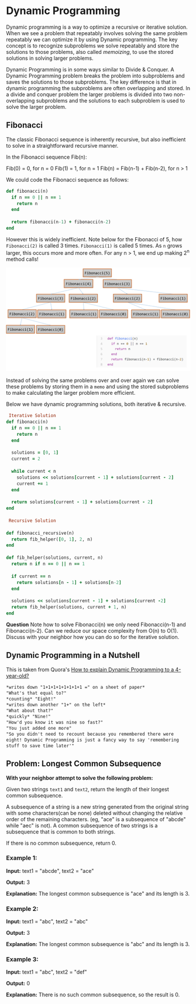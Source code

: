 # Dynamic Programming

Dynamic programming is a way to optimize a recursive or iterative solution.  When we see a problem that repeatably involves solving the same problem repeatably we can optimize it by using Dynamic programming.  The key concept is to recognize subproblems we solve repeatably and store the solutions to those problems, also called _memoizing_, to use the stored solutions in solving larger problems.

Dynamic Programming is in some ways similar to Divide & Conquer.  A Dynamic Programming problem breaks the problem into subproblems and saves the solutions to those subproblems.  The key difference is that in dynamic programming the subproblems are often overlapping and stored.  In a divide and conquer problem the larger problems is divided into two non-overlapping subproblems and the solutions to each subproblem is used to solve the larger problem.

## Fibonacci

The classic Fibonacci sequence is inherently recursive, but also inefficient to solve in a straightforward recursive manner.  

In the Fibonacci sequence Fib(n):

Fib(0) = 0, for n = 0
Fib(1) = 1, for n = 1
Fib(n) = Fib(n-1) + Fib(n-2), for n > 1

We could code the Fibonacci sequence as follows:

```ruby
def fibonacci(n)
  if n == 0 || n == 1
    return n
  end

  return fibonacci(n-1) + fibonacci(n-2)
end
```

However this is widely inefficient.  Note below for the Fibonacci of 5, how `Fibonacci(2)` is called 3 times.  `Fibonacci(1)` is called 5 times.  As `n` grows larger, this occurs more and more often.  For any n > 1, we end up making 2<sup>n</sup> method calls!  

![Fibonacci of 5, note how the same subproblems are repeatably called](../assets/algorithmic-strategies_dynamic-programming_fibonacci-inefficient.png)

Instead of solving the same problems over and over again we can solve these problems by storing them  in a `memo` and using the stored subproblems to make calculating the larger problem more efficient.

Below we have dynamic programming solutions, both iterative & recursive.

```ruby
 Iterative Solution
def fibonacci(n)
  if n == 0 || n == 1
    return n
  end

  solutions = [0, 1]
  current = 2

  while current < n
    solutions << solutions[current - 1] + solutions[current - 2]
    current += 1
  end

  return solutions[current - 1] + solutions[current - 2]
end

 Recursive Solution

def fibonacci_recursive(n)
  return fib_helper([0, 1], 2, n)
end

def fib_helper(solutions, current, n)
  return n if n == 0 || n == 1

  if current == n
    return solutions[n - 1] + solutions[n-2]
  end

  solutions << solutions[current - 1] + solutions[current -2]
  return fib_helper(solutions, current + 1, n)
end
```

**Question** Note how to solve Fibonacci(n) we only need Fibonacci(n-1) and Fibonacci(n-2).  Can we reduce our space complexity from O(n) to O(1).  Discuss with your neighbor how you can do so for the iterative solution.

## Dynamic Programming in a Nutshell

This is taken from Quora's [How to explain Dynamic Programming to a 4-year-old?](https://www.quora.com/How-should-I-explain-dynamic-programming-to-a-4-year-old/answer/Jonathan-Paulson)

```
*writes down "1+1+1+1+1+1+1+1 =" on a sheet of paper*
"What's that equal to?"
*counting* "Eight!"
*writes down another "1+" on the left*
"What about that?"
*quickly* "Nine!"
"How'd you know it was nine so fast?"
"You just added one more"
"So you didn't need to recount because you remembered there were eight! Dynamic Programming is just a fancy way to say 'remembering stuff to save time later'"
```

## Problem:  Longest Common Subsequence

**With your neighbor attempt to solve the following problem:**

Given two strings `text1` and `text2`, return the length of their longest common subsequence.

A subsequence of a string is a new string generated from the original string with some characters(can be none) deleted without changing the relative order of the remaining characters. (eg, "ace" is a subsequence of "abcde" while "aec" is not). A common subsequence of two strings is a subsequence that is common to both strings.

If there is no common subsequence, return 0.

### Example 1:


**Input:** text1 = "abcde", text2 = "ace" 

**Output:** 3 

**Explanation:** The longest common subsequence is "ace" and its length is 3.
 
### Example 2:

**Input:** text1 = "abc", text2 = "abc"

**Output:** 3

**Explanation:** The longest common subsequence is "abc" and its length is 3.

### Example 3:

**Input:** text1 = "abc", text2 = "def"

**Output:** 0

**Explanation:** There is no such common subsequence, so the result is 0.
 
